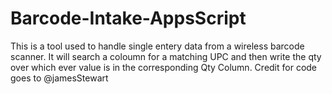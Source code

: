 # Barcode-Intake-AppsScript
This is a tool used to handle single entery data from a wireless barcode scanner. It will search a coloumn for a matching UPC and then write the qty over which ever value is in the corresponding Qty Column. 
Credit for code goes to @jamesStewart
